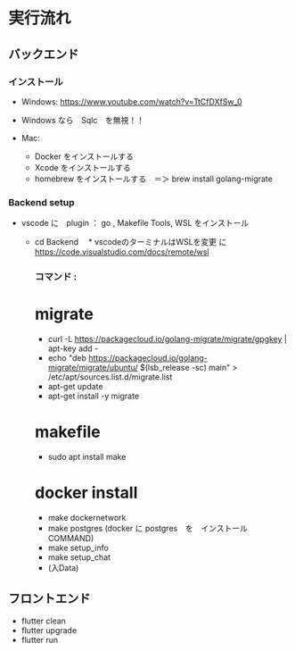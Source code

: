 # 実行流れ

## バックエンド

### インストール

* Windows: https://www.youtube.com/watch?v=TtCfDXfSw_0
* Windows なら　Sqlc　を無視！！
  
* Mac:
    * Docker をインストールする
    * Xcode をインストールする
    * homebrew をインストールする　＝＞ brew install golang-migrate

### Backend setup
* vscode に　plugin ： go , Makefile Tools, WSL をインストール
    * cd Backend 
  　* vscodeのターミナルはWSLを変更 に https://code.visualstudio.com/docs/remote/wsl
      ### コマンド :
        # migrate
        * curl -L https://packagecloud.io/golang-migrate/migrate/gpgkey | apt-key add -
        * echo "deb https://packagecloud.io/golang-migrate/migrate/ubuntu/ $(lsb_release -sc) main" > /etc/apt/sources.list.d/migrate.list
        * apt-get update
        * apt-get install -y migrate
          
        # makefile
        * sudo apt install make
          
        # docker install
        * make dockernetwork
        * make postgres (docker に postgres　を　インストール　COMMAND)
        * make setup_info
        * make setup_chat
        * (入Data)

## フロントエンド
* flutter clean
* flutter upgrade
* flutter run

